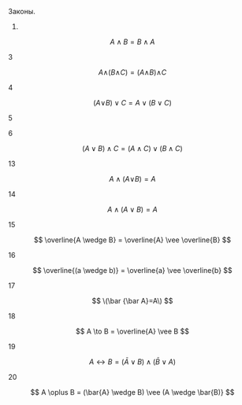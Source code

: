 Законы.

1.

$$ A \wedge  B = B \wedge  A $$

3

$$ A\wedge_{}^{}(B\wedge_{}^{}C)=(A\wedge_{}^{}B)\wedge_{}^{}C $$

4

$$ (A \vee_{}^{} B) \vee C = A \vee(B \vee C) $$

5

6

$$ (A \vee B) \wedge C=(A \wedge C) \vee (B \wedge C) $$

13

$$ A \wedge (A \vee_{}^{} B) = A $$

14 

$$ A \wedge(A \vee B) = A $$

15

$$ \overline{A \wedge B} = \overline{A} \vee \overline{B} $$

16 

$$ \overline{(a \wedge b)} = \overline{a} \vee \overline{b} $$

17 

$$ \(\bar {\bar A}=A\) $$

18

$$ A \to  B = \overline{A} \vee B $$

19 

$$ A\leftrightarrow B=(\bar{A} {\vee } B)\wedge (\bar{B} \vee A) $$

20

$$ A \oplus B = (\bar{A} \wedge  B) \vee (A \wedge  \bar{B)} $$
